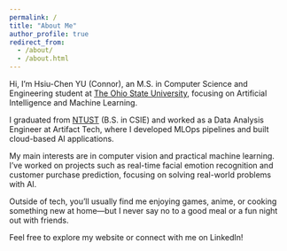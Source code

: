 ```yaml
---
permalink: /
title: "About Me"
author_profile: true
redirect_from: 
  - /about/
  - /about.html
---
```



Hi, I’m Hsiu-Chen YU (Connor), an M.S. in Computer Science and Engineering student at [The Ohio State University](https://cse.osu.edu/), focusing on Artificial Intelligence and Machine Learning.

I graduated from [NTUST](https://www.csie.ntust.edu.tw/index.php?Lang=en) (B.S. in CSIE) and worked as a Data Analysis Engineer at Artifact Tech, where I developed MLOps pipelines and built cloud-based AI applications.

My main interests are in computer vision and practical machine learning. I’ve worked on projects such as real-time facial emotion recognition and customer purchase prediction, focusing on solving real-world problems with AI.

Outside of tech, you’ll usually find me enjoying games, anime, or cooking something new at home—but I never say no to a good meal or a fun night out with friends.

Feel free to explore my website or connect with me on LinkedIn!